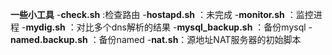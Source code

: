 **一些小工具**
-**check.sh** :检查路由
-**hostapd.sh** ：未完成
-**monitor.sh** ：监控进程
-**mydig.sh** ：对比多个dns解析的结果
-**mysql_backup.sh** ：备份mysql
-**named.backup.sh** ：备份named
-**nat.sh**：源地址NAT服务器的初始脚本


